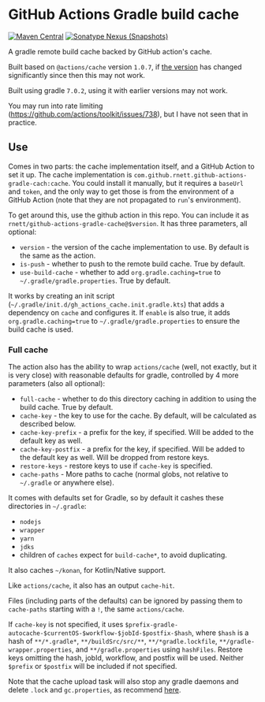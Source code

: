 # GitHub Actions Gradle build cache

[![Maven Central](https://img.shields.io/maven-central/v/com.github.rnett.github-actions-gradle-cache/cache)](https://search.maven.org/artifact/com.github.rnett.github-actions-gradle-cache/cache)
[![Sonatype Nexus (Snapshots)](https://img.shields.io/nexus/s/com.github.rnett.github-actions-gradle-cache/cache?server=https%3A%2F%2Foss.sonatype.org)](https://oss.sonatype.org/content/repositories/snapshots/com/github/rnett/github-actions-gradle-cache/)

A gradle remote build cache backed by GitHub action's cache.

Built based on `@actions/cache` version `1.0.7`, if [the version](https://www.npmjs.com/package/@actions/cache) has
changed significantly since then this may not work.

Built using gradle `7.0.2`, using it with earlier versions may not work.

You may run into rate limiting (https://github.com/actions/toolkit/issues/738), but I have not seen that in practice.

## Use

Comes in two parts: the cache implementation itself, and a GitHub Action to set it up. The cache implementation
is `com.github.rnett.github-actions-gradle-cach:cache`. You could install it manually, but it requires a `baseUrl`
and `token`, and the only way to get those is from the environment of a GitHub Action (note that they are not propagated
to `run`'s environment).

To get around this, use the github action in this repo. You can include it
as `rnett/github-actions-gradle-cache@$version`. It has three parameters, all optional:

* `version` - the version of the cache implementation to use. By default is the same as the action.
* `is-push` - whether to push to the remote build cache. True by default.
* `use-build-cache` - whether to add `org.gradle.caching=true` to `~/.gradle/gradle.properties`. True by default.

It works by creating an init script (`~/.gradle/init.d/gh_actions_cache.init.gradle.kts`) that adds a dependency
on `cache` and configures it. If `enable` is also true, it adds `org.gradle.caching=true`
to `~/.gradle/gradle.properties` to ensure the build cache is used.

### Full cache

The action also has the ability to wrap `actions/cache` (well, not exactly, but it is very close) with reasonable
defaults for gradle, controlled by 4 more parameters (also all optional):

* `full-cache` - whether to do this directory caching in addition to using the build cache. True by default.
* `cache-key` - the key to use for the cache. By default, will be calculated as described below.
* `cache-key-prefix` - a prefix for the key, if specified. Will be added to the default key as well.
* `cache-key-postfix` - a prefix for the key, if specified. Will be added to the default key as well. Will be dropped
  from restore keys.
* `restore-keys` - restore keys to use if `cache-key` is specified.
* `cache-paths` - More paths to cache (normal globs, not relative to `~/.gradle` or anywhere else).

It comes with defaults set for Gradle, so by default it cashes these directories in `~/.gradle`:

* `nodejs`
* `wrapper`
* `yarn`
* `jdks`
* children of `caches` expect for `build-cache*`, to avoid duplicating.

It also caches `~/konan`, for Kotlin/Native support.

Like `actions/cache`, it also has an output `cache-hit`.

Files (including parts of the defaults) can be ignored by passing them to `cache-paths` starting with a `!`, the
same `actions/cache`.

If `cache-key` is not specified, it uses `$prefix-gradle-autocache-$currentOS-$workflow-$jobId-$postfix-$hash`,
where `$hash` is a hash of `**/*.gradle*`, `**/buildSrc/src/**`, `**/*gradle.lockfile`, `**/gradle-wrapper.properties`,
and `**/gradle.properties` using `hashFiles`. Restore keys omitting the hash, jobId, workflow, and postfix will be used.
Neither `$prefix` or `$postfix` will be included if not specified.

Note that the cache upload task will also stop any gradle daemons and delete `.lock` and `gc.properties`, as
recommend [here](https://github.com/actions/cache/blob/main/examples.md#java---gradle).